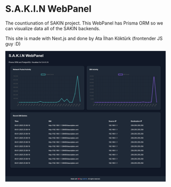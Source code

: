 # S.A.K.I.N WebPanel

The countiunation of SAKIN project. This WebPanel has Prisma ORM so we can visualize data all of the SAKIN backends.

This site is made with Next.js and done by Ata İlhan Köktürk (frontender JS guy :D)

![Screenshot of the WebPanel](screenshot.png)